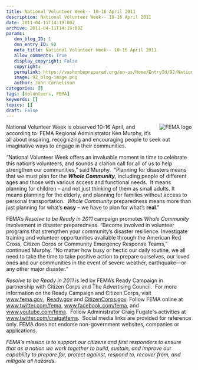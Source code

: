 ```yaml
---
title: National Volunteer Week-- 10-16 April 2011
description: National Volunteer Week-- 10-16 April 2011
date: 2011-04-11T14:19:00Z
archive: 2011-04-11T14:19:00Z
params:
   dnn_blog_ID: 1
   dnn_entry_ID: 92
   meta_title: National Volunteer Week-- 10-16 April 2011
   allow_comments: True
   display_copyright: False
   copyright: 
   permalink: https://vashonbeprepared.org/en-us/Home/EntryId/92/National-Volunteer-Week-10-16-April-2011
   image: 92_blog-image.png
   author: John Cornelison
categories: []
tags: [Volunteers, FEMA]
keywords: []
topics: []
draft: False
---
```


<p><a href="http://www.fema.gov"><img border="0" alt="FEMA logo" align="right" style="margin: 0px 0px 6px 6px; display: inline; float: right" src="http://www.fema.gov/img/fema_logo_small.png" /></a>National Volunteer Week is observed 10-16 April, and according to&#160; FEMA Regional Administrator Ken Murphy, it’s all about inspiring, recognizing and encouraging people to seek out imaginative ways to engage in their communities.</p>
<p>“National Volunteer Week offers an invaluable moment in time to celebrate this nation’s volunteers, and sounds a clarion call for all of us to help strengthen our communities,” said Murphy.&#160; “Planning for disasters means that we must plan for the <strong><em>Whole Community</em></strong>, including people of different ages and those with various access and functional needs.&#160; It means planning for children – and not just thinking of them as small adults. It means planning for the elderly, and planning for families without access to personal transportation.&#160; <em>Whole Community</em> preparedness means more than just planning for what’s <strong>easy</strong> – we have to plan for what’s <strong>real</strong>.”</p>
<p>FEMA’s <em>Resolve to be Ready in 2011</em> campaign promotes <em>Whole Community</em> involvement in disaster preparedness. “Become involved in volunteer programs that strengthen your community’s disaster resilience. Investigate training and volunteer opportunities available through the American Red Cross, Citizen Corps or Community Emergency Response Teams,” continued Murphy. “No matter how busy or hectic our daily routine, we all need to take the time to take positive action to prepare ourselves, our loved ones and our communities in the event of severe weather, earthquake—or any other major disaster.”</p>
<p><em>Resolve to be Ready in 2011</em> is led by FEMA’s Ready Campaign in partnership with Citizen Corps and The Advertising Council.&#160; For more information on the Ready Campaign and Citizen Corps, visit&#160; <a href="http://www.fema.gov/">www.fema.gov</a>,&#160; <a href="http://www.ready.gov">Ready.gov</a> and <a href="http://www.citizencorps.gov">CitizenCorps.gov</a>. Follow FEMA online at <a href="http://www.fema.gov/goodbye/goodbye.jsp?url=http://www.twitter.com/fema">www.twitter.com/fema</a>, <a href="http://www.fema.gov/goodbye/goodbye.jsp?url=http://www.facebook.com/fema">www.facebook.com/fema</a>, and <a href="http://www.fema.gov/goodbye/goodbye.jsp?url=http://www.youtube.com/fema">www.youtube.com/fema</a>.&#160; Follow Administrator Craig Fugate's activities at <a href="http://www.fema.gov/goodbye/goodbye.jsp?url=http://www.twitter.com/craigatfema">www.twitter.com/craigatfema</a>.&#160; Social media links are provided for reference only. FEMA does not endorse non-government websites, companies or applications.</p>
<p><em>FEMA's mission is to support our citizens and first responders to ensure that as a nation we work together to build, sustain, and improve our capability to prepare for, protect against, respond to, recover from, and mitigate all hazards.</em></p>
